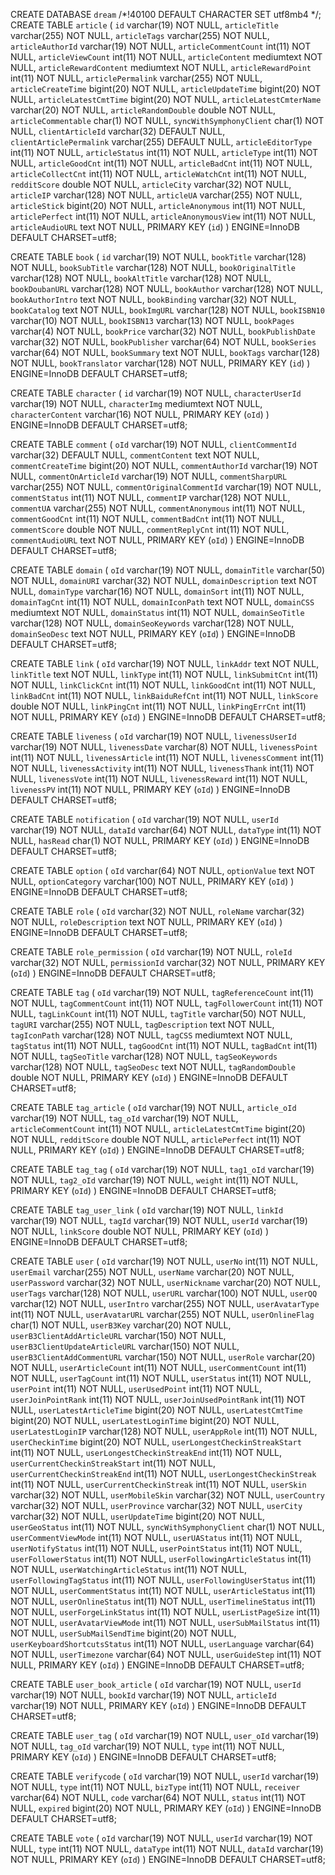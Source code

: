 CREATE DATABASE `dream` /*!40100 DEFAULT CHARACTER SET utf8mb4 */;
CREATE TABLE `article` (
  `id` varchar(19) NOT NULL,
  `articleTitle` varchar(255) NOT NULL,
  `articleTags` varchar(255) NOT NULL,
  `articleAuthorId` varchar(19) NOT NULL,
  `articleCommentCount` int(11) NOT NULL,
  `articleViewCount` int(11) NOT NULL,
  `articleContent` mediumtext NOT NULL,
  `articleRewardContent` mediumtext NOT NULL,
  `articleRewardPoint` int(11) NOT NULL,
  `articlePermalink` varchar(255) NOT NULL,
  `articleCreateTime` bigint(20) NOT NULL,
  `articleUpdateTime` bigint(20) NOT NULL,
  `articleLatestCmtTime` bigint(20) NOT NULL,
  `articleLatestCmterName` varchar(20) NOT NULL,
  `articleRandomDouble` double NOT NULL,
  `articleCommentable` char(1) NOT NULL,
  `syncWithSymphonyClient` char(1) NOT NULL,
  `clientArticleId` varchar(32) DEFAULT NULL,
  `clientArticlePermalink` varchar(255) DEFAULT NULL,
  `articleEditorType` int(11) NOT NULL,
  `articleStatus` int(11) NOT NULL,
  `articleType` int(11) NOT NULL,
  `articleGoodCnt` int(11) NOT NULL,
  `articleBadCnt` int(11) NOT NULL,
  `articleCollectCnt` int(11) NOT NULL,
  `articleWatchCnt` int(11) NOT NULL,
  `redditScore` double NOT NULL,
  `articleCity` varchar(32) NOT NULL,
  `articleIP` varchar(128) NOT NULL,
  `articleUA` varchar(255) NOT NULL,
  `articleStick` bigint(20) NOT NULL,
  `articleAnonymous` int(11) NOT NULL,
  `articlePerfect` int(11) NOT NULL,
  `articleAnonymousView` int(11) NOT NULL,
  `articleAudioURL` text NOT NULL,
  PRIMARY KEY (`id`)
) ENGINE=InnoDB DEFAULT CHARSET=utf8;

CREATE TABLE `book` (
  `id` varchar(19) NOT NULL,
  `bookTitle` varchar(128) NOT NULL,
  `bookSubTitle` varchar(128) NOT NULL,
  `bookOriginalTitle` varchar(128) NOT NULL,
  `bookAltTitle` varchar(128) NOT NULL,
  `bookDoubanURL` varchar(128) NOT NULL,
  `bookAuthor` varchar(128) NOT NULL,
  `bookAuthorIntro` text NOT NULL,
  `bookBinding` varchar(32) NOT NULL,
  `bookCatalog` text NOT NULL,
  `bookImgURL` varchar(128) NOT NULL,
  `bookISBN10` varchar(10) NOT NULL,
  `bookISBN13` varchar(13) NOT NULL,
  `bookPages` varchar(4) NOT NULL,
  `bookPrice` varchar(32) NOT NULL,
  `bookPublishDate` varchar(32) NOT NULL,
  `bookPublisher` varchar(64) NOT NULL,
  `bookSeries` varchar(64) NOT NULL,
  `bookSummary` text NOT NULL,
  `bookTags` varchar(128) NOT NULL,
  `bookTranslator` varchar(128) NOT NULL,
  PRIMARY KEY (`id`)
) ENGINE=InnoDB DEFAULT CHARSET=utf8;

CREATE TABLE `character` (
  `id` varchar(19) NOT NULL,
  `characterUserId` varchar(19) NOT NULL,
  `characterImg` mediumtext NOT NULL,
  `characterContent` varchar(16) NOT NULL,
  PRIMARY KEY (`oId`)
) ENGINE=InnoDB DEFAULT CHARSET=utf8;



CREATE TABLE `comment` (
  `oId` varchar(19) NOT NULL,
  `clientCommentId` varchar(32) DEFAULT NULL,
  `commentContent` text NOT NULL,
  `commentCreateTime` bigint(20) NOT NULL,
  `commentAuthorId` varchar(19) NOT NULL,
  `commentOnArticleId` varchar(19) NOT NULL,
  `commentSharpURL` varchar(255) NOT NULL,
  `commentOriginalCommentId` varchar(19) NOT NULL,
  `commentStatus` int(11) NOT NULL,
  `commentIP` varchar(128) NOT NULL,
  `commentUA` varchar(255) NOT NULL,
  `commentAnonymous` int(11) NOT NULL,
  `commentGoodCnt` int(11) NOT NULL,
  `commentBadCnt` int(11) NOT NULL,
  `commentScore` double NOT NULL,
  `commentReplyCnt` int(11) NOT NULL,
  `commentAudioURL` text NOT NULL,
  PRIMARY KEY (`oId`)
) ENGINE=InnoDB DEFAULT CHARSET=utf8;

CREATE TABLE `domain` (
  `oId` varchar(19) NOT NULL,
  `domainTitle` varchar(50) NOT NULL,
  `domainURI` varchar(32) NOT NULL,
  `domainDescription` text NOT NULL,
  `domainType` varchar(16) NOT NULL,
  `domainSort` int(11) NOT NULL,
  `domainTagCnt` int(11) NOT NULL,
  `domainIconPath` text NOT NULL,
  `domainCSS` mediumtext NOT NULL,
  `domainStatus` int(11) NOT NULL,
  `domainSeoTitle` varchar(128) NOT NULL,
  `domainSeoKeywords` varchar(128) NOT NULL,
  `domainSeoDesc` text NOT NULL,
  PRIMARY KEY (`oId`)
) ENGINE=InnoDB DEFAULT CHARSET=utf8;







CREATE TABLE `link` (
  `oId` varchar(19) NOT NULL,
  `linkAddr` text NOT NULL,
  `linkTitle` text NOT NULL,
  `linkType` int(11) NOT NULL,
  `linkSubmitCnt` int(11) NOT NULL,
  `linkClickCnt` int(11) NOT NULL,
  `linkGoodCnt` int(11) NOT NULL,
  `linkBadCnt` int(11) NOT NULL,
  `linkBaiduRefCnt` int(11) NOT NULL,
  `linkScore` double NOT NULL,
  `linkPingCnt` int(11) NOT NULL,
  `linkPingErrCnt` int(11) NOT NULL,
  PRIMARY KEY (`oId`)
) ENGINE=InnoDB DEFAULT CHARSET=utf8;

CREATE TABLE `liveness` (
  `oId` varchar(19) NOT NULL,
  `livenessUserId` varchar(19) NOT NULL,
  `livenessDate` varchar(8) NOT NULL,
  `livenessPoint` int(11) NOT NULL,
  `livenessArticle` int(11) NOT NULL,
  `livenessComment` int(11) NOT NULL,
  `livenessActivity` int(11) NOT NULL,
  `livenessThank` int(11) NOT NULL,
  `livenessVote` int(11) NOT NULL,
  `livenessReward` int(11) NOT NULL,
  `livenessPV` int(11) NOT NULL,
  PRIMARY KEY (`oId`)
) ENGINE=InnoDB DEFAULT CHARSET=utf8;

CREATE TABLE `notification` (
  `oId` varchar(19) NOT NULL,
  `userId` varchar(19) NOT NULL,
  `dataId` varchar(64) NOT NULL,
  `dataType` int(11) NOT NULL,
  `hasRead` char(1) NOT NULL,
  PRIMARY KEY (`oId`)
) ENGINE=InnoDB DEFAULT CHARSET=utf8;

CREATE TABLE `option` (
  `oId` varchar(64) NOT NULL,
  `optionValue` text NOT NULL,
  `optionCategory` varchar(100) NOT NULL,
  PRIMARY KEY (`oId`)
) ENGINE=InnoDB DEFAULT CHARSET=utf8;









CREATE TABLE `role` (
  `oId` varchar(32) NOT NULL,
  `roleName` varchar(32) NOT NULL,
  `roleDescription` text NOT NULL,
  PRIMARY KEY (`oId`)
) ENGINE=InnoDB DEFAULT CHARSET=utf8;

CREATE TABLE `role_permission` (
  `oId` varchar(19) NOT NULL,
  `roleId` varchar(32) NOT NULL,
  `permissionId` varchar(32) NOT NULL,
  PRIMARY KEY (`oId`)
) ENGINE=InnoDB DEFAULT CHARSET=utf8;

CREATE TABLE `tag` (
  `oId` varchar(19) NOT NULL,
  `tagReferenceCount` int(11) NOT NULL,
  `tagCommentCount` int(11) NOT NULL,
  `tagFollowerCount` int(11) NOT NULL,
  `tagLinkCount` int(11) NOT NULL,
  `tagTitle` varchar(50) NOT NULL,
  `tagURI` varchar(255) NOT NULL,
  `tagDescription` text NOT NULL,
  `tagIconPath` varchar(128) NOT NULL,
  `tagCSS` mediumtext NOT NULL,
  `tagStatus` int(11) NOT NULL,
  `tagGoodCnt` int(11) NOT NULL,
  `tagBadCnt` int(11) NOT NULL,
  `tagSeoTitle` varchar(128) NOT NULL,
  `tagSeoKeywords` varchar(128) NOT NULL,
  `tagSeoDesc` text NOT NULL,
  `tagRandomDouble` double NOT NULL,
  PRIMARY KEY (`oId`)
) ENGINE=InnoDB DEFAULT CHARSET=utf8;

CREATE TABLE `tag_article` (
  `oId` varchar(19) NOT NULL,
  `article_oId` varchar(19) NOT NULL,
  `tag_oId` varchar(19) NOT NULL,
  `articleCommentCount` int(11) NOT NULL,
  `articleLatestCmtTime` bigint(20) NOT NULL,
  `redditScore` double NOT NULL,
  `articlePerfect` int(11) NOT NULL,
  PRIMARY KEY (`oId`)
) ENGINE=InnoDB DEFAULT CHARSET=utf8;

CREATE TABLE `tag_tag` (
  `oId` varchar(19) NOT NULL,
  `tag1_oId` varchar(19) NOT NULL,
  `tag2_oId` varchar(19) NOT NULL,
  `weight` int(11) NOT NULL,
  PRIMARY KEY (`oId`)
) ENGINE=InnoDB DEFAULT CHARSET=utf8;

CREATE TABLE `tag_user_link` (
  `oId` varchar(19) NOT NULL,
  `linkId` varchar(19) NOT NULL,
  `tagId` varchar(19) NOT NULL,
  `userId` varchar(19) NOT NULL,
  `linkScore` double NOT NULL,
  PRIMARY KEY (`oId`)
) ENGINE=InnoDB DEFAULT CHARSET=utf8;

CREATE TABLE `user` (
  `oId` varchar(19) NOT NULL,
  `userNo` int(11) NOT NULL,
  `userEmail` varchar(255) NOT NULL,
  `userName` varchar(20) NOT NULL,
  `userPassword` varchar(32) NOT NULL,
  `userNickname` varchar(20) NOT NULL,
  `userTags` varchar(128) NOT NULL,
  `userURL` varchar(100) NOT NULL,
  `userQQ` varchar(12) NOT NULL,
  `userIntro` varchar(255) NOT NULL,
  `userAvatarType` int(11) NOT NULL,
  `userAvatarURL` varchar(255) NOT NULL,
  `userOnlineFlag` char(1) NOT NULL,
  `userB3Key` varchar(20) NOT NULL,
  `userB3ClientAddArticleURL` varchar(150) NOT NULL,
  `userB3ClientUpdateArticleURL` varchar(150) NOT NULL,
  `userB3ClientAddCommentURL` varchar(150) NOT NULL,
  `userRole` varchar(20) NOT NULL,
  `userArticleCount` int(11) NOT NULL,
  `userCommentCount` int(11) NOT NULL,
  `userTagCount` int(11) NOT NULL,
  `userStatus` int(11) NOT NULL,
  `userPoint` int(11) NOT NULL,
  `userUsedPoint` int(11) NOT NULL,
  `userJoinPointRank` int(11) NOT NULL,
  `userJoinUsedPointRank` int(11) NOT NULL,
  `userLatestArticleTime` bigint(20) NOT NULL,
  `userLatestCmtTime` bigint(20) NOT NULL,
  `userLatestLoginTime` bigint(20) NOT NULL,
  `userLatestLoginIP` varchar(128) NOT NULL,
  `userAppRole` int(11) NOT NULL,
  `userCheckinTime` bigint(20) NOT NULL,
  `userLongestCheckinStreakStart` int(11) NOT NULL,
  `userLongestCheckinStreakEnd` int(11) NOT NULL,
  `userCurrentCheckinStreakStart` int(11) NOT NULL,
  `userCurrentCheckinStreakEnd` int(11) NOT NULL,
  `userLongestCheckinStreak` int(11) NOT NULL,
  `userCurrentCheckinStreak` int(11) NOT NULL,
  `userSkin` varchar(32) NOT NULL,
  `userMobileSkin` varchar(32) NOT NULL,
  `userCountry` varchar(32) NOT NULL,
  `userProvince` varchar(32) NOT NULL,
  `userCity` varchar(32) NOT NULL,
  `userUpdateTime` bigint(20) NOT NULL,
  `userGeoStatus` int(11) NOT NULL,
  `syncWithSymphonyClient` char(1) NOT NULL,
  `userCommentViewMode` int(11) NOT NULL,
  `userUAStatus` int(11) NOT NULL,
  `userNotifyStatus` int(11) NOT NULL,
  `userPointStatus` int(11) NOT NULL,
  `userFollowerStatus` int(11) NOT NULL,
  `userFollowingArticleStatus` int(11) NOT NULL,
  `userWatchingArticleStatus` int(11) NOT NULL,
  `userFollowingTagStatus` int(11) NOT NULL,
  `userFollowingUserStatus` int(11) NOT NULL,
  `userCommentStatus` int(11) NOT NULL,
  `userArticleStatus` int(11) NOT NULL,
  `userOnlineStatus` int(11) NOT NULL,
  `userTimelineStatus` int(11) NOT NULL,
  `userForgeLinkStatus` int(11) NOT NULL,
  `userListPageSize` int(11) NOT NULL,
  `userAvatarViewMode` int(11) NOT NULL,
  `userSubMailStatus` int(11) NOT NULL,
  `userSubMailSendTime` bigint(20) NOT NULL,
  `userKeyboardShortcutsStatus` int(11) NOT NULL,
  `userLanguage` varchar(64) NOT NULL,
  `userTimezone` varchar(64) NOT NULL,
  `userGuideStep` int(11) NOT NULL,
  PRIMARY KEY (`oId`)
) ENGINE=InnoDB DEFAULT CHARSET=utf8;

CREATE TABLE `user_book_article` (
  `oId` varchar(19) NOT NULL,
  `userId` varchar(19) NOT NULL,
  `bookId` varchar(19) NOT NULL,
  `articleId` varchar(19) NOT NULL,
  PRIMARY KEY (`oId`)
) ENGINE=InnoDB DEFAULT CHARSET=utf8;

CREATE TABLE `user_tag` (
  `oId` varchar(19) NOT NULL,
  `user_oId` varchar(19) NOT NULL,
  `tag_oId` varchar(19) NOT NULL,
  `type` int(11) NOT NULL,
  PRIMARY KEY (`oId`)
) ENGINE=InnoDB DEFAULT CHARSET=utf8;

CREATE TABLE `verifycode` (
  `oId` varchar(19) NOT NULL,
  `userId` varchar(19) NOT NULL,
  `type` int(11) NOT NULL,
  `bizType` int(11) NOT NULL,
  `receiver` varchar(64) NOT NULL,
  `code` varchar(64) NOT NULL,
  `status` int(11) NOT NULL,
  `expired` bigint(20) NOT NULL,
  PRIMARY KEY (`oId`)
) ENGINE=InnoDB DEFAULT CHARSET=utf8;

CREATE TABLE `vote` (
  `oId` varchar(19) NOT NULL,
  `userId` varchar(19) NOT NULL,
  `type` int(11) NOT NULL,
  `dataType` int(11) NOT NULL,
  `dataId` varchar(19) NOT NULL,
  PRIMARY KEY (`oId`)
) ENGINE=InnoDB DEFAULT CHARSET=utf8;

